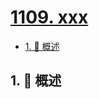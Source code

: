 # [1109. xxx](https://github.com/Tdahuyou/TNotes.leetcode/tree/main/notes/1109.%20xxx)

<!-- region:toc -->

- [1. 📝 概述](#1--概述)

<!-- endregion:toc -->

## 1. 📝 概述
